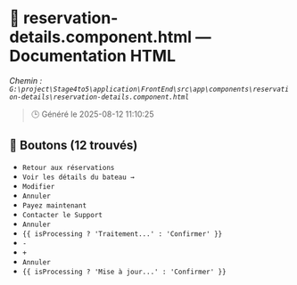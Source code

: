 # 📄 reservation-details.component.html — Documentation HTML
*Chemin : `G:\project\Stage4to5\application\FrontEnd\src\app\components\reservation-details\reservation-details.component.html`*

> 🕒 Généré le 2025-08-12 11:10:25

## 🔘 Boutons (12 trouvés)
- `Retour aux réservations`
- `Voir les détails du bateau →`
- `Modifier`
- `Annuler`
- `Payez maintenant`
- `Contacter le Support`
- `Annuler`
- `{{ isProcessing ? 'Traitement...' : 'Confirmer' }}`
- `-`
- `+`
- `Annuler`
- `{{ isProcessing ? 'Mise à jour...' : 'Confirmer' }}`
